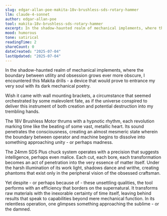 ```yaml
---
slug: edgar-allan-poe-makita-18v-brushless-sds-rotary-hammer
llm: claude-4-sonnet
author: edgar-allan-poe
tool: makita-18v-brushless-sds-rotary-hammer
excerpt: In the shadow-haunted realm of mechanical implements, where the boundary between utility and obsession grows ever more obscure, I encountered this Makita drills - a device that would prove to entrance my very soul with its dark mechanical poetry.
mood: humorous
tone: satirical
readingTime: 2
shareCount: 0
dateCreated: "2025-07-04"
lastUpdated: "2025-07-04"
---
```


In the shadow-haunted realm of mechanical implements, where the boundary between utility and obsession grows ever more obscure, I encountered this Makita drills - a device that would prove to entrance my very soul with its dark mechanical poetry.

Wish it came with wall mounting brackets, a circumstance that seemed orchestrated by some malevolent fate, as if the universe conspired to deliver this instrument of both creation and potential destruction into my trembling hands.

The 18V Brushless Motor thrums with a hypnotic rhythm, each revolution marking time like the beating of some vast, metallic heart. Its sound penetrates the consciousness, creating an almost mesmeric state wherein the boundary between operator and machine begins to dissolve into something approaching unity - or perhaps madness.

The 24mm SDS Plus chuck system operates with a precision that suggests intelligence, perhaps even malice. Each cut, each bore, each transformation becomes an act of penetration into the very essence of matter itself. Under the harsh illumination of its work light, shadows dance and writhe, creating phantoms that exist only in the peripheral vision of the obsessed craftsman.

Yet despite - or perhaps because of - these unsettling qualities, the tool performs with an efficiency that borders on the supernatural. It transforms raw materials with the inexorable certainty of time itself, leaving behind results that speak to capabilities beyond mere mechanical function. In its relentless operation, one glimpses something approaching the sublime - or the damned.
